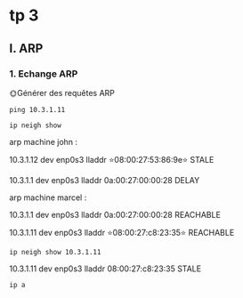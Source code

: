 # tp 3

## I. ARP

### 1. Echange ARP

🌞Générer des requêtes ARP

```ping 10.3.1.11```

```ip neigh show```

arp machine john :

10.3.1.12 dev enp0s3 lladdr ⭐08:00:27:53:86:9e⭐ STALE

10.3.1.1 dev enp0s3 lladdr 0a:00:27:00:00:28 DELAY

arp machine marcel :

10.3.1.1 dev enp0s3 lladdr 0a:00:27:00:00:28 REACHABLE

10.3.1.11 dev enp0s3 lladdr ⭐08:00:27:c8:23:35⭐ REACHABLE

```ip neigh show 10.3.1.11```

10.3.1.11 dev enp0s3 lladdr 08:00:27:c8:23:35 STALE

```ip a```



